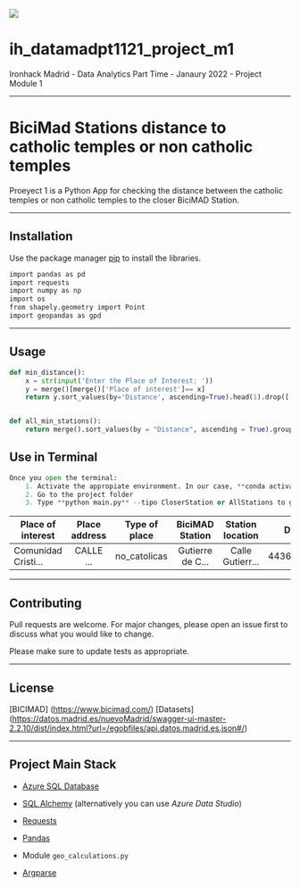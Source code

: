 <p align="centre"><img src="https://cdn-images-1.medium.com/max/184/1*2GDcaeYIx_bQAZLxWM4PsQ@2x.png"></p>

# __ih_datamadpt1121_project_m1__

Ironhack Madrid - Data Analytics Part Time - Janaury 2022 - Project Module 1

---

# BiciMad Stations distance to catholic temples or non catholic temples


Proeyect 1 is a Python App for checking the distance between the catholic temples or non catholic temples to the closer BiciMAD Station.

---

## Installation


Use the package manager [pip](https://pip.pypa.io/en/stable/) to install the libraries.

```bash
import pandas as pd
import requests
import numpy as np
import os
from shapely.geometry import Point
import geopandas as gpd
```

---

## Usage

```python
def min_distance():
    x = str(input('Enter the Place of Interest: '))
    y = merge()[merge()['Place of interest']== x]
    return y.sort_values(by='Distance', ascending=True).head(1).drop(['City', 'lat_start', 'long_start', 'start', 'geometry_coordinates', 'long_finish', 'lat_finish', 'final'], axis = 1)


def all_min_stations():
    return merge().sort_values(by = "Distance", ascending = True).groupby('Place of interest')['Type of place','Place address','BiciMAD station', 'Station location','Distance'].nth(0).drop(["Distance"], axis = "columns")
```

## Use in Terminal

```python
Once you open the terminal:
    1. Activate the appropiate environment. In our case, **conda activate proyecto1**
    2. Go to the project folder
    3. Type **python main.py** --tipo CloserStation or AllStations to get a csv file
```

|  Place of interest      |  Place address | Type of place | BiciMAD Station |  Station location  |  Distance  |
| ----------------------- |:--------------:|:-------------:|:---------------:|:------------------:|-----------:|
|  Comunidad Cristi...    | CALLE ...      | no_catolicas  | Gutierre de C...| Calle Gutierr...   | 4436.41386 |

---

## Contributing
Pull requests are welcome. For major changes, please open an issue first to discuss what you would like to change.

Please make sure to update tests as appropriate.   

---

## License
[BICIMAD] (https://www.bicimad.com/)
[Datasets] (https://datos.madrid.es/nuevoMadrid/swagger-ui-master-2.2.10/dist/index.html?url=/egobfiles/api.datos.madrid.es.json#/)

---

## **Project Main Stack**

- [Azure SQL Database](https://portal.azure.com/)

- [SQL Alchemy](https://docs.sqlalchemy.org/en/13/intro.html) (alternatively you can use _Azure Data Studio_)

- [Requests](https://requests.readthedocs.io/)

- [Pandas](https://pandas.pydata.org/pandas-docs/stable/reference/index.html)

- Module `geo_calculations.py`

- [Argparse](https://docs.python.org/3.7/library/argparse.html)












 


 

